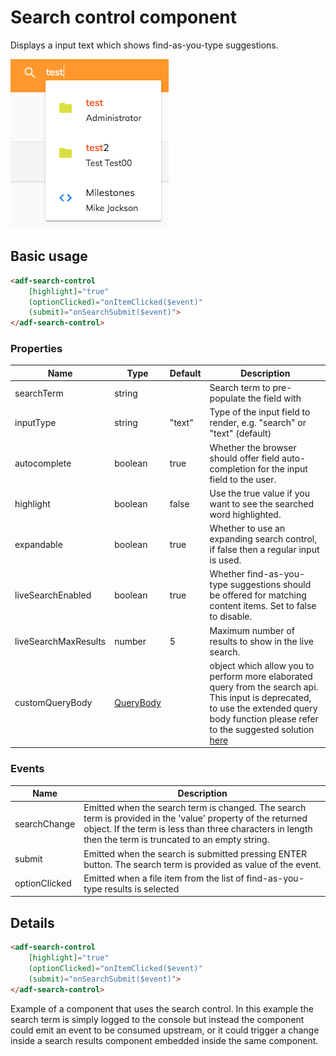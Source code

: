 # Search control component

Displays a input text which shows find-as-you-type suggestions.

![adf-search-control](docassets/images/search-control-component.png)

## Basic usage

```html
<adf-search-control 
    [highlight]="true"
    (optionClicked)="onItemClicked($event)"
    (submit)="onSearchSubmit($event)">
</adf-search-control>
```

### Properties

| Name | Type | Default | Description |
| ---- | ---- | ------- | ----------- |
| searchTerm | string |  | Search term to pre-populate the field with |
| inputType | string | "text" | Type of the input field to render, e.g. "search" or "text" (default) |
| autocomplete | boolean | true | Whether the browser should offer field auto-completion for the input field to the user. |
| highlight | boolean | false | Use the true value if you want to see the searched word highlighted. |
| expandable | boolean | true | Whether to use an expanding search control, if false then a regular input is used. |
| liveSearchEnabled | boolean | true | Whether find-as-you-type suggestions should be offered for matching content items. Set to false to disable. |
| liveSearchMaxResults | number | 5 | Maximum number of results to show in the live search. |
| customQueryBody | [QueryBody](https://github.com/Alfresco/alfresco-js-api/blob/1.6.0/src/alfresco-search-rest-api/docs/QueryBody.md) | | object which allow you to perform more elaborated query from the search api. This input is deprecated, to use the extended query body function please refer to the suggested solution [here](./search.component.md#querybody)|


### Events

| Name | Description |
| ---- | ----------- |
| searchChange | Emitted when the search term is changed. The search term is provided in the 'value' property of the returned object.  If the term is less than three characters in length then the term is truncated to an empty string. |
| submit | Emitted when the search is submitted pressing ENTER button. The search term is provided as value of the event. |
| optionClicked | Emitted when a file item from the list of find-as-you-type results is selected |

## Details

```html
<adf-search-control 
    [highlight]="true"
    (optionClicked)="onItemClicked($event)"
    (submit)="onSearchSubmit($event)">
</adf-search-control>
```

Example of a component that uses the search control. In this example the search term is simply logged to the console
but instead the component could emit an event to be consumed upstream, or it could trigger a change inside a search
results component embedded inside the same component.
